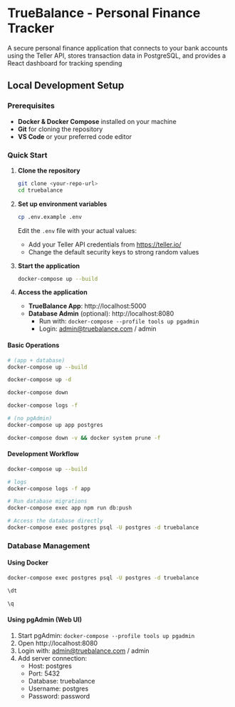 # TrueBalance - Personal Finance Tracker

A secure personal finance application that connects to your bank accounts using the Teller API, stores transaction data in PostgreSQL, and provides a React dashboard for tracking spending

## Local Development Setup

### Prerequisites

- **Docker & Docker Compose** installed on your machine
- **Git** for cloning the repository  
- **VS Code** or your preferred code editor

### Quick Start

1. **Clone the repository**
   ```bash
   git clone <your-repo-url>
   cd truebalance
   ```

2. **Set up environment variables**
   ```bash
   cp .env.example .env
   ```
   
   Edit the `.env` file with your actual values:
   - Add your Teller API credentials from https://teller.io/
   - Change the default security keys to strong random values

3. **Start the application**
   ```bash
   docker-compose up --build
   ```

4. **Access the application**
   - **TrueBalance App**: http://localhost:5000
   - **Database Admin** (optional): http://localhost:8080
     - Run with: `docker-compose --profile tools up pgadmin`
     - Login: admin@truebalance.com / admin


#### Basic Operations
```bash
# (app + database)
docker-compose up --build

docker-compose up -d

docker-compose down

docker-compose logs -f

# (no pgAdmin)
docker-compose up app postgres

docker-compose down -v && docker system prune -f
```

#### Development Workflow
```bash
docker-compose up --build

# logs
docker-compose logs -f app

# Run database migrations
docker-compose exec app npm run db:push

# Access the database directly
docker-compose exec postgres psql -U postgres -d truebalance
```

### Database Management

#### Using Docker
```bash
docker-compose exec postgres psql -U postgres -d truebalance

\dt

\q
```

#### Using pgAdmin (Web UI)
1. Start pgAdmin: `docker-compose --profile tools up pgadmin`
2. Open http://localhost:8080
3. Login with: admin@truebalance.com / admin
4. Add server connection:
   - Host: postgres
   - Port: 5432
   - Database: truebalance
   - Username: postgres
   - Password: password